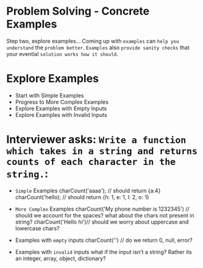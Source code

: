 # Problem Solving - Concrete Examples

Step two, explore examples...
Coming up with `examples` can `help you understand` the `problem better`.
`Examples` also `provide sanity checks` that your evential `solution works how it should`.

# Explore Examples
- Start with Simple Examples
- Progress to More Complex Examples
- Explore Examples with Empty Inputs
- Explore Examples with Invalid Inputs

# Interviewer asks: `Write a function which takes in a string and returns counts of each character in the string.`:

- `Simple` Examples
charCount('aaaa'); // should return {a:4}
charCount('hello); // should return {h: 1, e: 1, l: 2, o: 1}

- `More Complex` Examples
charCount('My phone number is 1232345') // should we account for the spaces? what about the chars not present in string?
charCount('Hello hi')// should we worry about uppercase and lowercase chars?

- Examples with `empty` inputs
charCount('') // do we return 0, null, error?

- Examples with `invalid` inputs
what if the input isn't a string? Rather its an integer, array, object, dictionary?
